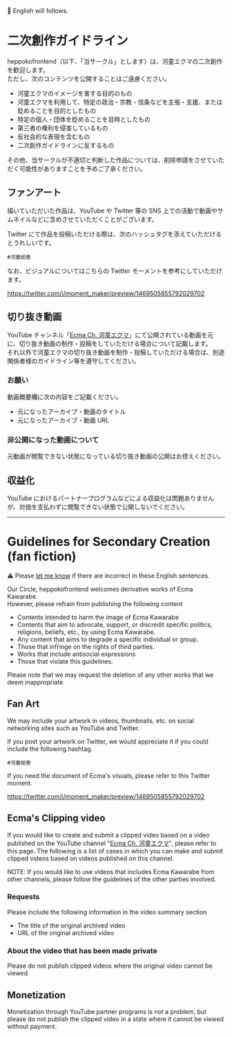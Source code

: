 🥒 English will follows.

# 二次創作ガイドライン

heppokofrontend（以下、「当サークル」とします）は、河童エクマの二次創作を歓迎します。  
ただし、次のコンテンツを公開することはご遠慮ください。

- 河童エクマのイメージを害する目的のもの
- 河童エクマを利用して、特定の政治・宗教・信条などを主張・支援、または貶めることを目的としたもの
- 特定の個人・団体を貶めることを目時としたもの
- 第三者の権利を侵害しているもの
- 反社会的な表現を含むもの
- 二次創作ガイドラインに反するもの

その他、当サークルが不適切と判断した作品については、削除申請をさせていただく可能性がありますことを予めご了承ください。

## ファンアート

描いていただいた作品は、YouTube や Twitter 等の SNS 上での活動で動画やサムネイルなどに含めさせていただくことがございます。

Twitter にて作品を投稿いただける際は、次のハッシュタグを添えていただけるとうれしいです。

```
#河童絵巻
```

なお、ビジュアルについてはこちらの Twitter モーメントを参考にしていただけます。

<https://twitter.com/i/moment_maker/preview/1469505855792029702>

## 切り抜き動画

YouTube チャンネル「[Ecma Ch. 河童エクマ](https://www.youtube.com/channel/UCtayGWXp2NWel6CyfBcWw6Q)」にて公開されている動画を元に、切り抜き動画の制作・投稿をしていただける場合について記載します。  
それ以外で河童エクマの切り抜き動画を制作・投稿していただける場合は、別途関係者様のガイドライン等を遵守してください。

### お願い

動画概要欄に次の内容をご記載ください。

- 元になったアーカイブ・動画のタイトル
- 元になったアーカイブ・動画 URL

### 非公開になった動画について

元動画が閲覧できない状態になっている切り抜き動画の公開はお控えください。

## 収益化

YouTube におけるパートナープログラムなどによる収益化は問題ありませんが、対価を支払わずに閲覧できない状態で公開しないでください。

-----

# Guidelines for Secondary Creation (fan fiction)

:warning: Please [let me know](https://github.com/KawarabeEcma/ecma-guidlines/issues) if there are incorrect in these English sentences.

Our Circle, heppokofrontend welcomes derivative works of Ecma Kawarabe.  
However, please refrain from publishing the following content

- Contents intended to harm the image of Ecma Kawarabe
- Contents that aim to advocate, support, or discredit specific politics, religions, beliefs, etc., by using Ecma Kawarabe.
- Any content that aims to degrade a specific individual or group.
- Those that infringe on the rights of third parties.
- Works that include antisocial expressions
- Those that violate this guidelines.

Please note that we may request the deletion of any other works that we deem inappropriate.

## Fan Art

We may include your artwork in videos, thumbnails, etc. on social networking sites such as YouTube and Twitter.

If you post your artwork on Twitter, we would appreciate it if you could include the following hashtag.

````
#河童絵巻
````

If you need the document of Ecma's visuals, please refer to this Twitter moment.

<https://twitter.com/i/moment_maker/preview/1469505855792029702>

## Ecma's Clipping video 

If you would like to create and submit a clipped video based on a video published on the YouTube channel "[Ecma Ch. 河童エクマ](https://www.youtube.com/channel/UCtayGWXp2NWel6CyfBcWw6Q)", please refer to this page. The following is a list of cases in which you can make and submit clipped videos based on videos published on this channel.  

NOTE: If you would like to use videos that includes Ecma Kawarabe from other channels, please follow the guidelines of the other parties involved.

### Requests

Please include the following information in the video summary section

- The title of the original archived video
- URL of the original archived video

### About the video that has been made private

Please do not publish clipped videos where the original video cannot be viewed.

## Monetization

Monetization through YouTube partner programs is not a problem, but please do not publish the clipped video in a state where it cannot be viewed without payment.

